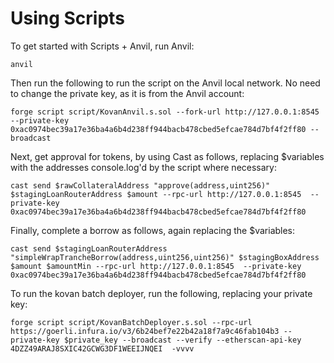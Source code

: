 # Using Scripts 

To get started with Scripts + Anvil, run Anvil: 
```
anvil
```
Then run the following to run the script on the Anvil local network. No need to change the private key, as it is from the Anvil account: 
```
forge script script/KovanAnvil.s.sol --fork-url http://127.0.0.1:8545  --private-key 0xac0974bec39a17e36ba4a6b4d238ff944bacb478cbed5efcae784d7bf4f2ff80 --broadcast
```

Next, get approval for tokens, by using Cast as follows, replacing $variables with the addresses console.log'd by the script where necessary: 
```
cast send $rawCollateralAddress "approve(address,uint256)" $stagingLoanRouterAddress $amount --rpc-url http://127.0.0.1:8545  --private-key 0xac0974bec39a17e36ba4a6b4d238ff944bacb478cbed5efcae784d7bf4f2ff80 
```
Finally, complete a borrow as follows, again replacing the $variables: 
```
cast send $stagingLoanRouterAddress "simpleWrapTrancheBorrow(address,uint256,uint256)" $stagingBoxAddress $amount $amountMin --rpc-url http://127.0.0.1:8545  --private-key 0xac0974bec39a17e36ba4a6b4d238ff944bacb478cbed5efcae784d7bf4f2ff80 
```

To run the kovan batch deployer, run the following, replacing your private key: 
```
forge script script/KovanBatchDeployer.s.sol --rpc-url https://goerli.infura.io/v3/6b24bef7e22b42a18f7a9c46fab104b3 --private-key $private_key --broadcast --verify --etherscan-api-key 4DZZ49ARAJ8SXIC42GCWG3DF1WEEIJNQEI  -vvvv
```